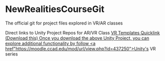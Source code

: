 # NewRealitiesCourseGit
The official git for project files explored in VR/AR classes

Direct links to Unity Project Repos for AR/VR Class
<a href="https://github.com/profkeegan/GAD_VR_Lite">VR Templates Quicklink (Download this)
Once you download the above Unity Project, you can explore additional functionality by follow <a href"https://moodle.ccad.edu/mod/url/view.php?id=437250">Unity's VR series
